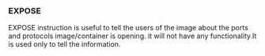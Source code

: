 ### EXPOSE

EXPOSE instruction is useful to tell the users of the image about the ports and protocols image/container is opening. it will not have any functionality.It is used only to tell the information.